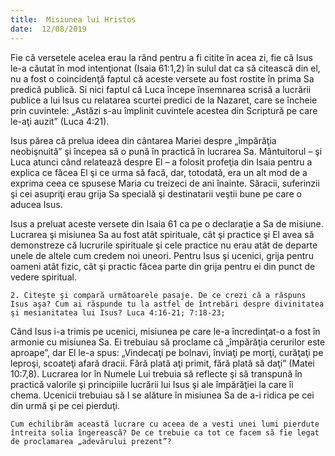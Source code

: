 ```yaml
---
title:  Misiunea lui Hristos
date:  12/08/2019
---
```


Fie că versetele acelea erau la rând pentru a fi citite în acea zi, fie că Isus le-a căutat în mod intenţionat (Isaia 61:1,2) în sulul dat ca să citească din el, nu a fost o coincidenţă faptul că aceste versete au fost rostite în prima Sa predică publică. Si nici faptul că Luca începe însemnarea scrisă a lucrării publice a lui Isus cu relatarea scurtei predici de la Nazaret, care se încheie prin cuvintele: „Astăzi s-au împlinit cuvintele acestea din Scriptură pe care le-aţi auzit” (Luca 4:21).

Isus părea că prelua ideea din cântarea Mariei despre „împărăţia neobişnuită” şi începea să o pună în practică în lucrarea Sa. Mântuitorul – şi Luca atunci când relatează despre El – a folosit profeţia din Isaia pentru a explica ce făcea El şi ce urma să facă, dar, totodată, era un alt mod de a exprima ceea ce spusese Maria cu treizeci de ani înainte. Săracii, suferinzii şi cei asupriţi erau grija Sa specială şi destinatarii veştii bune pe care o aducea Isus.

Isus a preluat aceste versete din Isaia 61 ca pe o declaraţie a Sa de misiune. Lucrarea şi misiunea Sa au fost atât spirituale, cât şi practice şi El avea să demonstreze că lucrurile spirituale şi cele practice nu erau atât de departe unele de altele cum credem noi uneori. Pentru Isus şi ucenici, grija pentru oameni atât fizic, cât şi practic făcea parte din grija pentru ei din punct de vedere spiritual.

`2. Citeşte şi compară următoarele pasaje. De ce crezi că a răspuns Isus aşa? Cum ai răspunde tu la astfel de întrebări despre divinitatea şi mesianitatea lui Isus? Luca 4:16-21; 7:18-23;`

Când Isus i-a trimis pe ucenici, misiunea pe care le-a încredinţat-o a fost în armonie cu misiunea Sa. Ei trebuiau să proclame că „împărăţia cerurilor este aproape”, dar El le-a spus: „Vindecaţi pe bolnavi, înviaţi pe morţi, curăţaţi pe leproşi, scoateţi afară dracii. Fără plată aţi primit, fără plată să daţi” (Matei 10:7,8). Lucrarea lor în Numele Lui trebuia să reflecte şi să transpună în practică valorile şi principiile lucrării lui Isus şi ale împărăţiei la care îi chema. Ucenicii trebuiau să I se alăture în misiunea Sa de a-i ridica pe cei din urmă şi pe cei pierduţi.

`Cum echilibrăm această lucrare cu aceea de a vesti unei lumi pierdute întreita solia îngerească? De ce trebuie ca tot ce facem să fie legat de proclamarea „adevărului prezent”?`